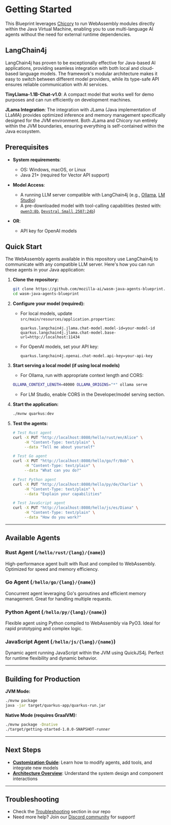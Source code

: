 # Getting Started

This Blueprint leverages [Chicory](https://github.com/dylibso/chicory) to run WebAssembly modules directly within the Java Virtual Machine, enabling you to use multi-language AI agents without the need for external runtime dependencies.

## LangChain4j

LangChain4j has proven to be exceptionally effective for Java-based AI applications, providing seamless integration with both local and cloud-based language models. The framework's modular architecture makes it easy to switch between different model providers, while its type-safe API ensures reliable communication with AI services. 

**TinyLlama-1.1B-Chat-v1.0**: A compact model that works well for demo purposes and can run efficiently on development machines.

**JLama Integration**: The integration with JLama (Java implementation of LLaMA) provides optimized inference and memory management specifically designed for the JVM environment. Both JLama and Chicory run entirely within the JVM boundaries, ensuring everything is self-contained within the Java ecosystem.

## Prerequisites

- **System requirements**:
    - OS: Windows, macOS, or Linux
    - Java 21+ (required for Vector API support)

- **Model Access**:
    - A running LLM server compatible with LangChain4j (e.g., [Ollama](https://ollama.com/), [LM Studio](https://lmstudio.ai/))
    - A pre-downloaded model with tool-calling capabilities (tested with: [`qwen3:8b`](https://ollama.com/library/qwen3:8b), [`Devstral Small 2507:24b`](https://lmstudio.ai/models/mistralai/devstral-small-2507))

- **OR**:
    - API key for OpenAI models

## Quick Start

The WebAssembly agents available in this repository use LangChain4j to communicate with any compatible LLM server. Here's how you can run these agents in your Java application:

1. **Clone the repository:**
   ```bash
   git clone https://github.com/mozilla-ai/wasm-java-agents-blueprint.git
   cd wasm-java-agents-blueprint
   ```

2. **Configure your model (required):**
   - For local models, update `src/main/resources/application.properties`:
     ```properties
     quarkus.langchain4j.jlama.chat-model.model-id=your-model-id
     quarkus.langchain4j.jlama.chat-model.base-url=http://localhost:11434
     ```
   - For OpenAI models, set your API key:
     ```properties
     quarkus.langchain4j.openai.chat-model.api-key=your-api-key
     ```

3. **Start serving a local model (if using local models)**
   - For Ollama, run with appropriate context length and CORS:
   ```bash
   OLLAMA_CONTEXT_LENGTH=40000 OLLAMA_ORIGINS="*" ollama serve
   ```
   - For LM Studio, enable CORS in the Developer/model serving section.

4. **Start the application:**
   ```bash
   ./mvnw quarkus:dev
   ```

5. **Test the agents:**
   ```bash
   # Test Rust agent
   curl -X PUT "http://localhost:8080/hello/rust/en/Alice" \
        -H "Content-Type: text/plain" \
        --data "Tell me about yourself"

   # Test Go agent  
   curl -X PUT "http://localhost:8080/hello/go/fr/Bob" \
        -H "Content-Type: text/plain" \
        --data "What can you do?"

   # Test Python agent
   curl -X PUT "http://localhost:8080/hello/py/de/Charlie" \
        -H "Content-Type: text/plain" \
        --data "Explain your capabilities"

   # Test JavaScript agent
   curl -X PUT "http://localhost:8080/hello/js/es/Diana" \
        -H "Content-Type: text/plain" \
        --data "How do you work?"
   ```

---

## Available Agents

### Rust Agent (`/hello/rust/{lang}/{name}`)
High-performance agent built with Rust and compiled to WebAssembly. Optimized for speed and memory efficiency.

### Go Agent (`/hello/go/{lang}/{name}`)
Concurrent agent leveraging Go's goroutines and efficient memory management. Great for handling multiple requests.

### Python Agent (`/hello/py/{lang}/{name}`)
Flexible agent using Python compiled to WebAssembly via PyO3. Ideal for rapid prototyping and complex logic.

### JavaScript Agent (`/hello/js/{lang}/{name}`)
Dynamic agent running JavaScript within the JVM using QuickJS4j. Perfect for runtime flexibility and dynamic behavior.

---

## Building for Production

**JVM Mode:**
```bash
./mvnw package
java -jar target/quarkus-app/quarkus-run.jar
```

**Native Mode (requires GraalVM):**
```bash
./mvnw package -Dnative
./target/getting-started-1.0.0-SNAPSHOT-runner
```

---

## Next Steps

- **[Customization Guide](customization.md)**: Learn how to modify agents, add tools, and integrate new models
- **[Architecture Overview](architecture.md)**: Understand the system design and component interactions

---

## Troubleshooting

- Check the [Troubleshooting](https://github.com/mozilla-ai/wasm-java-agents-blueprint/blob/main/README.md#troubleshooting) section in our repo
- Need more help? Join our [Discord community](https://discord.gg/YuMNeuKStr) for support!
